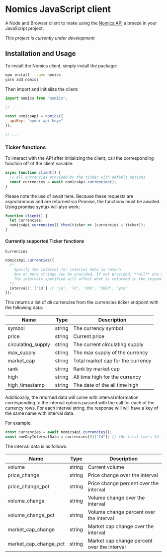 # Nomics JavaScript client

A Node and Browser client to make using the [Nomics API](https://api.nomics.com) a breeze in your JavaScript project.

_This project is currently under development_

## Installation and Usage

To install the Nomics client, simply install the package:

```sh
npm install --save nomics
yarn add nomics
```

Then import and initialize the client:

```javascript
import nomics from "nomics";

// ...

const nomicsApi = nomics({
  apiKey: "<your api key>"
});

// ...
```

### Ticker functions

To interact with the API after initializing the client, call the corresponding function off of the client variable:

```javascript
async function client() {
  // all currencies provided by the ticker with default options
  const currencies = await nomicsApi.currencies();
}
```

Please note the use of await here. Because these requests are asynchronous and are returned via Promise, the functions must be awaited. Using promise syntax will also work:

```javascript
function client() {
  let currencies;
  nomicsApi.currencies().then(ticker => (currencies = ticker));
}
```

#### Currently supported Ticker functions

`Currencies`

```javascript
nomicsApi.currencies({
  /*
    Specify the interval for interval data in return
    One or more strings can be provided. If not provided, **all** are used.
    The intervals specified will affect what is returned in the response (see below)
  */
  interval?: ['1d'] // '1d', '7d', '30d', '365d', 'ytd'
});
```

This returns a list of _all_ currencies from the currencies ticker endpoint with the following data:

| Name               | Type   | Description                       |
| ------------------ | ------ | --------------------------------- |
| symbol             | string | The currency symbol               |
| price              | string | Current price                     |
| circulating_supply | string | The current circulating supply    |
| max_supply         | string | The max supply of the currency    |
| market_cap         | string | Total market cap for the currency |
| rank               | string | Rank by market cap                |
| high               | string | All time high for the currency    |
| high_timestamp     | string | The date of the all time high     |

Additionally, the returned data will come with interval information corresponding to the interval options passed with the call for each of the currency rows. For each interval string, the response will will have a key of the same name with interval data.

For example:

```javascript
const currencies = await nomicsApi.currencies();
const oneDayIntervalData = currencies[0]["1d"]; // the first row's 1d interval
```

The interval data is as follows:

| Name                  | Type   | Description                                 |
| --------------------- | ------ | ------------------------------------------- |
| volume                | string | Current volume                              |
| price_change          | string | Price change over the interval              |
| price_change_pct      | string | Price change percent over the interval      |
| volume_change         | string | Volume change over the interval             |
| volume_change_pct     | string | Volume change percent over the interval     |
| market_cap_change     | string | Market cap change over the interval         |
| market_cap_change_pct | string | Market cap change percent over the interval |
